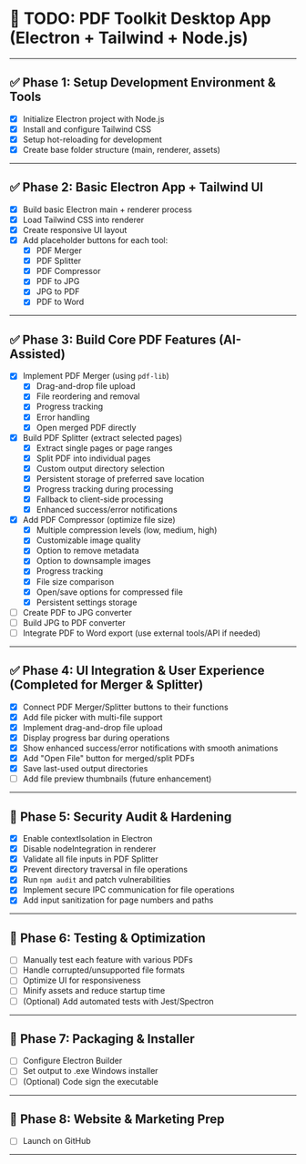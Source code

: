 # 📝 TODO: PDF Toolkit Desktop App (Electron + Tailwind + Node.js)

---

## ✅ Phase 1: Setup Development Environment & Tools
- [x] Initialize Electron project with Node.js
- [x] Install and configure Tailwind CSS
- [x] Setup hot-reloading for development
- [x] Create base folder structure (main, renderer, assets)

---

## ✅ Phase 2: Basic Electron App + Tailwind UI
- [x] Build basic Electron main + renderer process
- [x] Load Tailwind CSS into renderer
- [x] Create responsive UI layout
- [x] Add placeholder buttons for each tool:
  - [x] PDF Merger
  - [x] PDF Splitter
  - [x] PDF Compressor
  - [x] PDF to JPG
  - [x] JPG to PDF
  - [x] PDF to Word

---

## ✅ Phase 3: Build Core PDF Features (AI-Assisted)
- [x] Implement PDF Merger (using `pdf-lib`)
  - [x] Drag-and-drop file upload
  - [x] File reordering and removal
  - [x] Progress tracking
  - [x] Error handling
  - [x] Open merged PDF directly
- [x] Build PDF Splitter (extract selected pages)
  - [x] Extract single pages or page ranges
  - [x] Split PDF into individual pages
  - [x] Custom output directory selection
  - [x] Persistent storage of preferred save location
  - [x] Progress tracking during processing
  - [x] Fallback to client-side processing
  - [x] Enhanced success/error notifications
- [x] Add PDF Compressor (optimize file size)
  - [x] Multiple compression levels (low, medium, high)
  - [x] Customizable image quality
  - [x] Option to remove metadata
  - [x] Option to downsample images
  - [x] Progress tracking
  - [x] File size comparison
  - [x] Open/save options for compressed file
  - [x] Persistent settings storage
- [ ] Create PDF to JPG converter
- [ ] Build JPG to PDF converter
- [ ] Integrate PDF to Word export (use external tools/API if needed)

---

## ✅ Phase 4: UI Integration & User Experience (Completed for Merger & Splitter)
- [x] Connect PDF Merger/Splitter buttons to their functions
- [x] Add file picker with multi-file support
- [x] Implement drag-and-drop file upload
- [x] Display progress bar during operations
- [x] Show enhanced success/error notifications with smooth animations
- [x] Add "Open File" button for merged/split PDFs
- [x] Save last-used output directories
- [ ] Add file preview thumbnails (future enhancement)

---

## 🚧 Phase 5: Security Audit & Hardening
- [x] Enable contextIsolation in Electron
- [x] Disable nodeIntegration in renderer
- [x] Validate all file inputs in PDF Splitter
- [x] Prevent directory traversal in file operations
- [x] Run `npm audit` and patch vulnerabilities
- [x] Implement secure IPC communication for file operations
- [x] Add input sanitization for page numbers and paths

---

## 🚧 Phase 6: Testing & Optimization
- [ ] Manually test each feature with various PDFs
- [ ] Handle corrupted/unsupported file formats
- [ ] Optimize UI for responsiveness
- [ ] Minify assets and reduce startup time
- [ ] (Optional) Add automated tests with Jest/Spectron

---

## 🚧 Phase 7: Packaging & Installer
- [ ] Configure Electron Builder
- [ ] Set output to .exe Windows installer
- [ ] (Optional) Code sign the executable

---

## 🚧 Phase 8: Website & Marketing Prep
- [ ] Launch on GitHub


---

